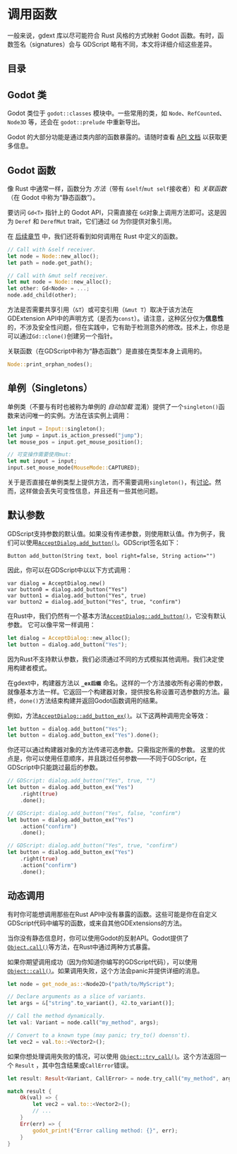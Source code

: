 <!--
  ~ Copyright (c) godot-rust; Bromeon and contributors.
  ~ This Source Code Form is subject to the terms of the Mozilla Public
  ~ License, v. 2.0. If a copy of the MPL was not distributed with this
  ~ file, You can obtain one at https://mozilla.org/MPL/2.0/.
-->

# 调用函数

一般来说，gdext 库以尽可能符合 Rust 风格的方式映射 Godot 函数。有时，函数签名（signatures）会与 GDScript 略有不同，本文将详细介绍这些差异。


## 目录
<!-- toc -->

## Godot 类

Godot 类位于 `godot::classes` 模块中。一些常用的类，如 `Node`、`RefCounted`、`Node3D` 等，还会在 `godot::prelude` 中重新导出。

Godot 的大部分功能是通过类内部的函数暴露的。请随时查看 [API 文档][api-classes] 以获取更多信息。


## Godot 函数

像 Rust 中通常一样，函数分为 _方法_（带有 `&self`/`mut self`接收者）和 _关联函数_（在 Godot 中称为“静态函数”）。

要访问 `Gd<T>` 指针上的 Godot API，只需直接在 `Gd`对象上调用方法即可。这是因为 `Deref` 和 `DerefMut` trait，它们通过 `Gd` 为你提供对象引用。

在 [后续章节][book-function-objects] 中，我们还将看到如何调用在 Rust 中定义的函数。

```rust
// Call with &self receiver.
let node = Node::new_alloc();
let path = node.get_path();

// Call with &mut self receiver.
let mut node = Node::new_alloc();
let other: Gd<Node> = ...;
node.add_child(other);
```

方法是否需要共享引用（`&T`）或可变引用（`&mut T`）取决于该方法在GDExtension API中的声明方式（是否为`const`）。请注意，这种区分仅为**信息性**的，不涉及安全性问题，但在实践中，它有助于检测意外的修改。技术上，你总是可以通过`Gd::clone()`创建另一个指针。

关联函数（在GDScript中称为“静态函数”）是直接在类型本身上调用的。


```rust
Node::print_orphan_nodes();
```


## 单例（Singletons）

单例类（不要与有时也被称为单例的 _自动加载_ 混淆）提供了一个`singleton()`函数来访问唯一的实例。方法在该实例上调用：

```rust
let input = Input::singleton();
let jump = input.is_action_pressed("jump");
let mouse_pos = input.get_mouse_position();

// 可变操作需要使用mut:
let mut input = input;
input.set_mouse_mode(MouseMode::CAPTURED);
```

关于是否直接在单例类型上提供方法，而不需要调用`singleton()`，有[讨论][issue-singleton-no-receiver]。然而，这样做会丢失可变性信息，并且还有一些其他问题。


## 默认参数

GDScript支持参数的默认值。如果没有传递参数，则使用默认值。作为例子，我们可以使用[`AcceptDialog.add_button()`][godot-acceptdialog-add-button]。GDScript签名如下：

```GDScript
Button add_button(String text, bool right=false, String action="")
```

因此，你可以在GDScript中以以下方式调用：

```GDScript
var dialog = AcceptDialog.new()
var button0 = dialog.add_button("Yes")
var button1 = dialog.add_button("Yes", true)
var button2 = dialog.add_button("Yes", true, "confirm")
```

在Rust中，我们仍然有一个基本方法[`AcceptDialog::add_button()`][api-acceptdialog-add-button]，它没有默认参数。
它可以像平常一样调用：


```rust
let dialog = AcceptDialog::new_alloc();
let button = dialog.add_button("Yes");
```

因为Rust不支持默认参数，我们必须通过不同的方式模拟其他调用。我们决定使用构建者模式。

在gdext中，构建器方法以 **`_ex后缀`** 命名。这样的一个方法接收所有必需的参数，就像基本方法一样。它返回一个构建器对象，提供按名称设置可选参数的方法。最终，`done()`方法结束构建并返回Godot函数调用的结果。

例如，方法[`AcceptDialog::add_button_ex()`][api-acceptdialog-add-button-ex]。以下这两种调用完全等效：

```rust
let button = dialog.add_button("Yes");
let button = dialog.add_button_ex("Yes").done();
```

你还可以通过构建器对象的方法传递可选参数。只需指定所需的参数。
这里的优点是，你可以使用任意顺序，并且跳过任何参数——不同于GDScript，在GDScript中只能跳过最后的参数。

```rust
// GDScript: dialog.add_button("Yes", true, "")
let button = dialog.add_button_ex("Yes")
    .right(true)
    .done();

// GDScript: dialog.add_button("Yes", false, "confirm")
let button = dialog.add_button_ex("Yes")
    .action("confirm")
    .done();

// GDScript: dialog.add_button("Yes", true, "confirm")
let button = dialog.add_button_ex("Yes")
    .right(true)
    .action("confirm")
    .done();
```


## 动态调用

有时你可能想调用那些在Rust API中没有暴露的函数。这些可能是你在自定义GDScript代码中编写的函数，或来自其他GDExtensions的方法。

当你没有静态信息时，你可以使用Godot的反射API。Godot提供了[`Object.call()`][godot-object-call]等方法，在Rust中通过两种方式暴露。

如果你期望调用成功（因为你知道你编写的GDScript代码），可以使用[`Object::call()`][api-object-call]。如果调用失败，这个方法会panic并提供详细的消息。


```rust
let node = get_node_as::<Node2D>("path/to/MyScript");

// Declare arguments as a slice of variants.
let args = &["string".to_variant(), 42.to_variant()];

// Call the method dynamically.
let val: Variant = node.call("my_method", args);

// Convert to a known type (may panic; try_to() doensn't).
let vec2 = val.to::<Vector2>();
```

如果你想处理调用失败的情况，可以使用 [`Object::try_call()`][api-object-trycall]。这个方法返回一个 `Result` ，其中包含结果或`CallError`错误。

```rust
let result: Result<Variant, CallError> = node.try_call("my_method", args);

match result {
    Ok(val) => {
        let vec2 = val.to::<Vector2>();
        // ...
    }
    Err(err) => {
        godot_print!("Error calling method: {}", err);
    }
}
```

[api-acceptdialog-add-button-ex]: https://godot-rust.github.io/docs/gdext/master/godot/classes/struct.AcceptDialog.html#method.add_button_ex
[api-acceptdialog-add-button]: https://godot-rust.github.io/docs/gdext/master/godot/classes/struct.AcceptDialog.html#method.add_button
[api-classes]: https://godot-rust.github.io/docs/gdext/master/godot/classes/index.html
[api-object-call]: https://godot-rust.github.io/docs/gdext/master/godot/classes/struct.Object.html#method.call
[api-object-trycall]: https://godot-rust.github.io/docs/gdext/master/godot/classes/struct.Object.html#method.try_call
[book-function-objects]: ../register/functions.html#methods-and-object-access
[godot-acceptdialog-add-button]: https://docs.godotengine.org/en/stable/classes/class_acceptdialog.html#class-acceptdialog-method-add-button
[godot-object-call]: https://docs.godotengine.org/en/stable/classes/class_object.html#class-object-method-call
[issue-singleton-no-receiver]: https://github.com/godot-rust/gdext/issues/127
